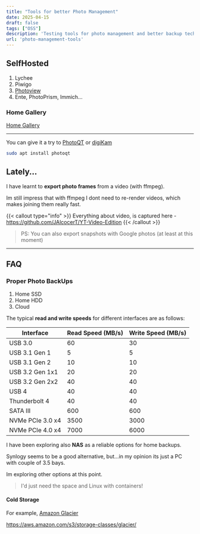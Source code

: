 ```yaml
---
title: "Tools for better Photo Management"
date: 2025-04-15
draft: false
tags: ["OSS"]
description: 'Testing tools for photo management and better backup techniques.'
url: 'photo-management-tools'
---
```



## SelfHosted


1. Lychee
2. Piwigo
3. [Photoview](https://fossengineer.com/selfhosting-Photoview-docker/)
4. Ente, PhotoPrism, Immich...


### Home Gallery


[Home Gallery](https://noted.lol/home-gallery-a-simple-self-hosted-photo-gallery/)

---


You can give it a try to [PhotoQT](https://photoqt.org/) or [digiKam](https://www.digikam.org/about/)

```sh
sudo apt install photoqt
```


## Lately...

I have learnt to **export photo frames** from a video (with ffmpeg).

Im still impress that with ffmpeg I dont need to re-render videos, which makes joining them really fast.

{{< callout type="info" >}}
Everything about video, is captured here - https://github.com/JAlcocerT/YT-Video-Edition
{{< /callout >}}

> PS: You can also export snapshots with Google photos (at least at this moment)

---

## FAQ

### Proper Photo BackUps

1. Home SSD
2. Home HDD
3. Cloud

The typical **read and write speeds** for different interfaces are as follows:

| Interface | Read Speed (MB/s) | Write Speed (MB/s) |
|---|---|---|
| USB 3.0 | 60 | 30 |
| USB 3.1 Gen 1 | 5 | 5 |
| USB 3.1 Gen 2 | 10 | 10 |
| USB 3.2 Gen 1x1 | 20 | 20 |
| USB 3.2 Gen 2x2 | 40 | 40 |
| USB 4 | 40 | 40 |
| Thunderbolt 4 | 40 | 40 |
| SATA III | 600 | 600 |
| NVMe PCIe 3.0 x4 | 3500 | 3000 |
| NVMe PCIe 4.0 x4 | 7000 | 6000 |

I have been exploring also **NAS** as a reliable options for home backups.

Synlogy seems to be a good alternative, but...in my opinion its just a PC with couple of 3.5 bays.

Im exploring other options at this point.

> I'd just need the space and Linux with containers!


#### Cold Storage

For example, [Amazon Glacier](https://www.geeksforgeeks.org/what-is-amazon-glacier/)

https://aws.amazon.com/s3/storage-classes/glacier/